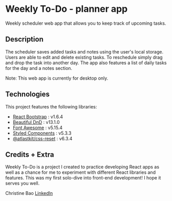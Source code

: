 # Weekly To-Do - planner app

Weekly scheduler web app that allows you to keep track of upcoming tasks.

## Description

The scheduler saves added tasks and notes using the user's local storage. Users are able to edit and delete existing tasks. To reschedule simply drag and drop the task into another day. The app also features a list of daily tasks for the day and a notes section. 

Note: This web app is currently for desktop only.

## Technologies

This project features the following libraries:

* [React Bootstrap](https://react-bootstrap-v4.netlify.app/) : v1.6.4
* [Beautiful DnD](https://github.com/atlassian/react-beautiful-dnd) : v13.1.0
* [Font Awesome](https://fontawesome.com/) : v5.15.4
* [Styled Components](https://styled-components.com/) : v5.3.3
* [@atlastkit/css-reset](https://atlaskit.atlassian.com/packages/css-packs/css-reset) : v6.3.4

## Credits + Extra

Weekly To-Do is a project I created to practice developing React apps as well as a chance for me to experiment with different React libraries and features. This was my first solo-dive into front-end development! I hope it serves you well.

Christine Bao [LinkedIn](https://www.linkedin.com/in/clbao/)